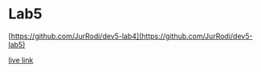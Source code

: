 # Lab5
[https://github.com/JurRodi/dev5-lab4](https://github.com/JurRodi/dev5-lab5)

[live link](https://lab5-nodejs-gh0t.onrender.com/)